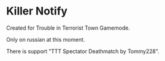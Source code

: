 # Killer Notify
Created for Trouble in Terrorist Town Gamemode.

Only on russian at this moment.

There is support "TTT Spectator Deathmatch by Tommy228".
